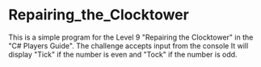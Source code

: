 # Repairing_the_Clocktower
This is a simple program for the Level 9  "Repairing the Clocktower" in the "C# Players Guide".
The challenge accepts input from the console
It will display "Tick" if the number is even and "Tock" if the number is odd.
